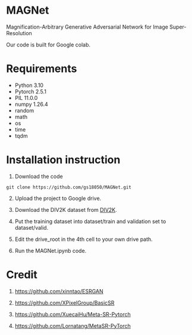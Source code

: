 # MAGNet
Magnification-Arbitrary Generative Adversarial Network for Image Super-Resolution

Our code is built for Google colab.

# Requirements

* Python 3.10
* Pytorch 2.5.1
* PIL 11.0.0
* numpy 1.26.4
* random
* math
* os
* time
* tqdm


# Installation instruction

1. Download the code

```
git clone https://github.com/gs18050/MAGNet.git
```

2. Upload the project to Google drive.

3. Download the DIV2K dataset from [DIV2K](https://data.vision.ee.ethz.ch/cvl/DIV2K/).

4. Put the training dataset into dataset/train and validation set to dataset/valid.

5. Edit the drive_root in the 4th cell to your own drive path.

6. Run the MAGNet.ipynb code.

# Credit

1. https://github.com/xinntao/ESRGAN

2. https://github.com/XPixelGroup/BasicSR

3. https://github.com/XuecaiHu/Meta-SR-Pytorch

4. https://github.com/Lornatang/MetaSR-PyTorch

